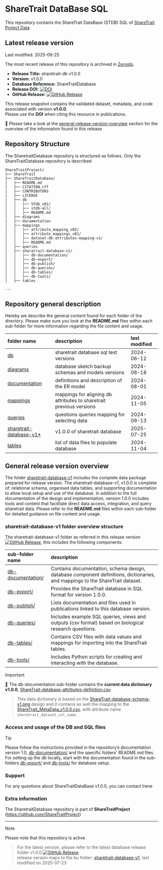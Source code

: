 # ShareTrait DataBase SQL

This repository contains the ShareTrait DataBase (STDB) SQL of [ShareTrait Project Data](https://github.com/ShareTraitProject) 

## Latest release version
Last modified: 2025-09-25

The most recent release of this repository is archived in [Zenodo](https://zenodo.org).  

- **Release Title:** sharetrait-db v1.0.0 
- **Version:** v1.0.0  
- **Database Reference:** ShareTraitDatabase 
- **Release DOI:** [![DOI](https://zenodo.org/badge/DOI/10.5281/zenodo.16537297.svg)](https://doi.org/10.5281/zenodo.16537297)  
- **GitHub Release:** [![GitHub Release](https://img.shields.io/github/v/release/ShareTraitProject/ShareTraitDatabase?color=blue&logo=github)](https://github.com/ShareTraitProject/ShareTraitDatabase/releases/tag/v1.0.0)  

This release snapshot contains the validated dataset, metadata, and code associated with version **v1.0.0**.  
Please use the **DOI** when citing this resource in publications.

:memo: Please take a look at the [general-release-version-overview](https://github.com/ShareTraitProject/ShareTraitDatabase/edit/main/README.md#general-release-version-overview) section for the overview of the information found in this release

## Repository Structure

The SharetraitDatabase repository is structured as follows. Only the ShareTraitDatabase repository is described

```
ShareTraitProject/
├── ShareTrait
├── ShareTraitDatabase/
|   ├── README.md
|   ├── CITATION.cff
|   ├── CONTRIBUTORS
|   ├── LICENSE
|   ├── db
│   │   ├── STdb_v01/
│   │   ├── stdb-all/
│   │   ├── README.md
|   ├── diagrams
|   ├── documentation
|   ├── mappings
│   │   ├── attribute_mapping_v02/
│   │   ├── attribute_mappings_v01/
│   │   ├── dataset-db-attributes-mapping-v1/
│   │   ├── README.md
|   ├── queries
│   ├── sharatrait-database-v1/
│   │   ├── db-documentation/
│   │   ├── db-export/
│   │   ├── db-publish/
│   │   ├── db-queries/
│   │   ├── db-tables/
│   │   ├── db-tools/
|   ├── tables

---
```

## Repository general description

Hereby we describe the general content found for each folder of the directory. Please make sure you look at the **README.md** files within each sub-folder for more information regarding the file content and usage. 

| folder name | description | last modified |
| :--- | :--- | :--- | 
| [db](https://github.com/ShareTraitProject/ShareTraitDatabase/tree/main/db) | sharetrait database sql test versions  | 2024-06-12 |
| [diagrams](https://github.com/ShareTraitProject/ShareTraitDatabase/tree/main/diagram) | database sketch backup schemas and models versions | 2024-08-18 |
| [documentation](https://github.com/ShareTraitProject/ShareTraitDatabase/tree/main/documentation) | definitions and description of the ER model | 2024-08-01 |
| [mappings](https://github.com/ShareTraitProject/ShareTraitDatabase/tree/main/mappings) | mappings for aligning db attributes to sharetrait previous versions | 2024-11-05 |
| [queries](https://github.com/ShareTraitProject/ShareTraitDatabase/tree/main/queries) | questions queries mapping for selecting data | 2024-09-13 |
| [sharetrait-database-v1*](https://github.com/ShareTraitProject/ShareTraitDatabase/tree/main/sharetrait-database-v1) | v1.0.0 of sharetrait database | 2025-07-25 |
| [tables](https://github.com/ShareTraitProject/ShareTraitDatabase/tree/main/tables) | list of data files to populate database | 2024-11-04 |

## General release version overview

The folder [sharetrait-database-v1](https://github.com/ShareTraitProject/ShareTraitDatabase/tree/main/sharetrait-database-v1) includes the complete data package prepared for release version. The sharetrait-database-v1, v1.0.0 is complete of: relational schema, organised data tables, and supporting documentation to allow local setup and use of the database. In addition to the full documentation of the design and implementation, version 1.0.0 includes tools and content that facilitate direct data access, integration, and query sharetrait data. 
Please refer to the **README.md** files within each sub-folder for detailed guidance on file content and usage.

### sharetrait-database-v1 folder overview structure 

The sharetrait-database-v1 folder as referred in this release version [![GitHub Release](https://img.shields.io/github/v/release/ShareTraitProject/ShareTraitDatabase?color=blue&logo=github)](https://github.com/ShareTraitProject/ShareTraitDatabase/releases/tag/v1.0.0), this includes the following components:

| sub-folder name | description | 
| :--- | :--- | 
| [db-documentation/](https://github.com/ShareTraitProject/ShareTraitDatabase/tree/main/sharetrait-database-v1/db-documentation) | Contains documentation, schema design, database component definitions, dictionaries, and mappings to the ShareTrait dataset.   | 
| [db-export/](https://github.com/ShareTraitProject/ShareTraitDatabase/tree/main/sharetrait-database-v1/db-export) | Provides the ShareTrait database in SQL format for version 1.0.0. | 
| [db-publish/](https://github.com/ShareTraitProject/ShareTraitDatabase/tree/main/sharetrait-database-v1/db-publish) | Lists documentation and files used in publications linked to this database version.  | 
| [db-queries/](https://github.com/ShareTraitProject/ShareTraitDatabase/tree/main/sharetrait-database-v1/db-queries) | Includes example SQL queries, views and outputs (csv format) based on biological research questions. | 
| [db-tables/](https://github.com/ShareTraitProject/ShareTraitDatabase/tree/main/sharetrait-database-v1/db-tables) | Contains CSV files with data values and mappings for importing into the ShareTrait tables.  | 
| [db-tools/](https://github.com/ShareTraitProject/ShareTraitDatabase/tree/main/sharetrait-database-v1/db-tools) | Includes Python scripts for creating and interacting with the database.  | 

> [!IMPORTANT] 
:mega: The db-documentation sub-folder contains the **current data dictionary v1.0.0**, [ShareTrait-database-attributes-definition.csv](https://github.com/ShareTraitProject/ShareTraitDatabase/blob/main/sharetrait-database-v1/db-documentation/ShareTrait-database-attributes-definition.csv).
> 
> This data dictionary is based on the [ShareTrait-database-schema-v1.png](https://github.com/ShareTraitProject/ShareTraitDatabase/blob/main/sharetrait-database-v1/db-documentation/ShareTrait-database-schema-v1.png) design and it contains as well the mapping to the [ShareTrait_MetaData_v1.0.0.csv](https://github.com/ShareTraitProject/ShareTrait/blob/main/ShareTrait_DB/v1.0.0/3_release/ShareTrait_MetaData_v1.0.0.csv), with attribute name `sharetrait_dataset_col_name`.

### Access and usage of the DB and SQL files

> [!TIP]
> Please follow the instructions provided in the repository’s documentation version 1.0, [db-documentation/](https://github.com/ShareTraitProject/ShareTraitDatabase/tree/main/sharetrait-database-v1/db-documentation) and the specific folders' README.md files.
> For setting up the db locally, start with the documentation found in the sub-folders [db-export/](https://github.com/ShareTraitProject/ShareTraitDatabase/tree/main/sharetrait-database-v1/db-export) and [db-tools/](https://github.com/ShareTraitProject/ShareTraitDatabase/tree/main/sharetrait-database-v1/db-tools) for database setup.

### Support

For any questions about ShareTraitDataBase v1.0.0, you can contact Irene

### Extra information

The SharetraitDatabase repository is part of **ShareTraitProject** (https://github.com/ShareTraitProject)


---
> [!NOTE] 
Please note that this repository is active.
> For the latest version, please refer to the latest database release folder v1.0.0 [![GitHub Release](https://img.shields.io/github/v/release/ShareTraitProject/ShareTraitDatabase?color=blue&logo=github)](https://github.com/ShareTraitProject/ShareTraitDatabase/releases/tag/v1.0.0)  
release version maps to the bu folder: [sharetrait-database-v1](https://github.com/ShareTraitProject/ShareTraitDatabase/tree/main/sharetrait-database-v1), last modified on 2025-07-23
